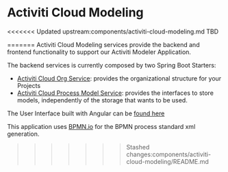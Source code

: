 # Activiti Cloud Modeling

<<<<<<< Updated upstream:components/activiti-cloud-modeling.md
TBD

=======
Activiti Cloud Modeling services provide the backend and frontend functionality to support our Activiti Modeler Application. 

The backend services is currently composed by two Spring Boot Starters:
* [Activiti Cloud Org Service](https://github.com/activiti/activiti-cloud-org-service): provides the organizational structure for your Projects
* [Activiti Cloud Process Model Service](https://github.com/activiti/activiti-cloud-process-model-service): provides the interfaces to store models, independently of the storage that wants to be used.

The User Interface built with Angular can be [found here](https://github.com/activiti/activiti-modeling-app)

This application uses [BPMN.io](http://bpmn.io) for the BPMN process standard xml generation. 


>>>>>>> Stashed changes:components/activiti-cloud-modeling/README.md
